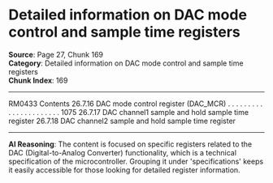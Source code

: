 # Detailed information on DAC mode control and sample time registers

**Source**: Page 27, Chunk 169  
**Category**: Detailed information on DAC mode control and sample time registers  
**Chunk Index**: 169

---

RM0433 Contents
26.7.16 DAC mode control register (DAC_MCR) . . . . . . . . . . . . . . . . . . . . . . 1075
26.7.17 DAC channel1 sample and hold sample time register
26.7.18 DAC channel2 sample and hold sample time register

---

**AI Reasoning**: The content is focused on specific registers related to the DAC (Digital-to-Analog Converter) functionality, which is a technical specification of the microcontroller. Grouping it under 'specifications' keeps it easily accessible for those looking for detailed register information.
